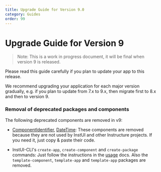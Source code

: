 ```yaml
---
title: Upgrade Guide for Version 9.0
category: Guides
order: 99
---
```


# Upgrade Guide for Version 9

> Note: This is a work in progress document, it will be final when version 9 is released.

Please read this guide carefully if you plan to update your app to this release.

We recommend upgrading your application for each major version gradually, e.g. if you plan to update from 7.x to 9.x, then migrate first to 8.x and then to version 9.

### Removal of deprecated packages and components

The following deprecated components are removed in v9:

- [ComponentIdentifier](#ComponentIdentifier), [DateTime](#DateTime): These components are removed because they are not used by InstUI and other Instructure projects. If you need it, just copy & paste their code.

- InstUI-CLI's `create-app`, `create-component` and `create-package` commands: Just follow the instructions in the [usage](#usage) docs. Also the `template-component`, `template-app` and `template-app` packages are removed.
